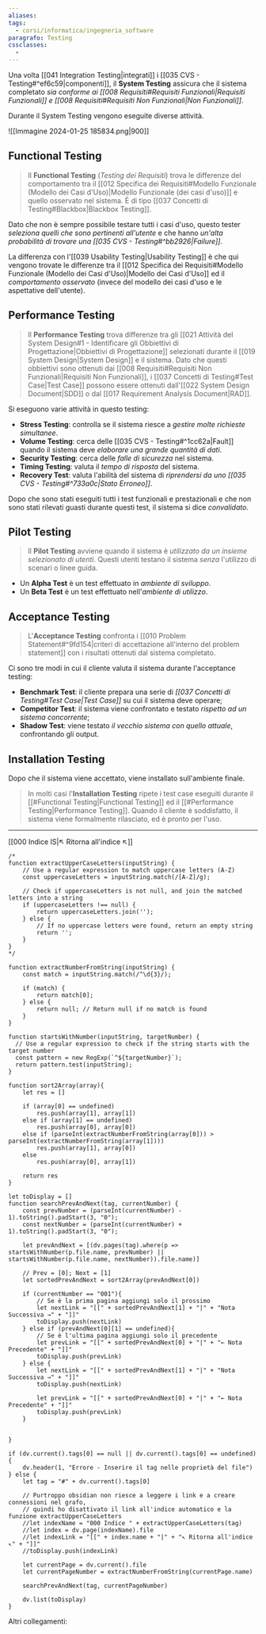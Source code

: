 ```yaml
---
aliases: 
tags:
  - corsi/informatica/ingegneria_software
paragrafo: Testing
cssclasses:
  - 
---
```

Una volta [[041 Integration Testing|integrati]] i [[035 CVS - Testing#^ef6c59|componenti]], il **System Testing** assicura che il sistema completato *sia conforme ai [[008 Requisiti#Requisiti Funzionali|Requisiti Funzionali]] e [[008 Requisiti#Requisiti Non Funzionali|Non Funzionali]]*.

Durante il System Testing vengono eseguite diverse attività.

![[Immagine 2024-01-25 185834.png|900]]

## Functional Testing
>Il **Functional Testing** (*Testing dei Requisiti*) trova le differenze del comportamento tra il [[012 Specifica dei Requisiti#Modello Funzionale (Modello dei Casi d'Uso)|Modello Funzionale (dei casi d'uso)]] e quello osservato nel sistema. È di tipo [[037 Concetti di Testing#Blackbox|Blackbox Testing]].

Dato che non è sempre possibile testare tutti i casi d'uso, questo tester *seleziona quelli che sono pertinenti all'utente* e che hanno *un'alta probabilità di trovare una [[035 CVS - Testing#^bb2926|Failure]]*.

La differenza con l'[[039 Usability Testing|Usability Testing]] è che qui vengono trovate le differenze tra il [[012 Specifica dei Requisiti#Modello Funzionale (Modello dei Casi d'Uso)|Modello dei Casi d'Uso]] ed il *comportamento osservato* (invece del modello dei casi d'uso e le aspettative dell'utente).

## Performance Testing
>Il **Performance Testing** trova differenze tra gli [[021 Attività del System Design#1 - Identificare gli Obbiettivi di Progettazione|Obbiettivi di Progettazione]] selezionati durante il [[019 System Design|System Design]] e il sistema. Dato che questi obbiettivi sono ottenuti dai [[008 Requisiti#Requisiti Non Funzionali|Requisiti Non Funzionali]], i [[037 Concetti di Testing#Test Case|Test Case]] possono essere ottenuti dall'[[022 System Design Document|SDD]] o dal [[017 Requirement Analysis Document|RAD]].

Si eseguono varie attività in questo testing:
- **Stress Testing**: controlla se il sistema riesce a *gestire molte richieste simultanee*.
- **Volume Testing**: cerca delle [[035 CVS - Testing#^1cc62a|Fault]] quando il sistema deve *elaborare una grande quantità di dati*.
- **Security Testing**: cerca delle *falle di sicurezza* nel sistema.
- **Timing Testing**: valuta il *tempo di risposta* del sistema.
- **Recovery Test**: valuta l'abilità del sistema di *riprendersi da uno [[035 CVS - Testing#^733a0c|Stato Erroneo]]*.

Dopo che sono stati eseguiti tutti i test funzionali e prestazionali e che non sono stati rilevati guasti durante questi test, il sistema si dice *convalidato*.

## Pilot Testing
>Il **Pilot Testing** avviene quando il sistema è *utilizzato da un insieme selezionato di utenti*. Questi utenti testano il sistema *senza* l'utilizzo di scenari o linee guida.

- Un **Alpha Test** è un test effettuato in *ambiente di sviluppo*.
- Un **Beta Test** è un test effettuato nell'*ambiente di utilizzo*.

## Acceptance Testing
>L'**Acceptance Testing** confronta i [[010 Problem Statement#^9fd154|criteri di accettazione all'interno del problem statement]] con i risultati ottenuti dal sistema completato.

Ci sono tre modi in cui il cliente valuta il sistema durante l'acceptance testing:
- **Benchmark Test**: il cliente prepara una serie di *[[037 Concetti di Testing#Test Case|Test Case]]* su cui il sistema deve operare;
- **Competitor Test**: il sistema viene confrontato e testato *rispetto ad un sistema concorrente*;
- **Shadow Test**: viene testato *il vecchio sistema con quello attuale*, confrontando gli output.

## Installation Testing
Dopo che il sistema viene accettato, viene installato sull'ambiente finale.

>In molti casi l'**Installation Testing** ripete i test case eseguiti durante il [[#Functional Testing|Functional Testing]] ed il [[#Performance Testing|Performance Testing]]. Quando il cliente è soddisfatto, il sistema viene formalmente rilasciato, ed è pronto per l'uso.

___
[[000 Indice IS|↖ Ritorna all'indice ↖]]

```dataviewjs
/*
function extractUpperCaseLetters(inputString) {
	// Use a regular expression to match uppercase letters (A-Z)
	const uppercaseLetters = inputString.match(/[A-Z]/g);
	
	// Check if uppercaseLetters is not null, and join the matched letters into a string
	if (uppercaseLetters !== null) {
		return uppercaseLetters.join('');
	} else {
	    // If no uppercase letters were found, return an empty string
	    return '';
	}
}
*/

function extractNumberFromString(inputString) {
	const match = inputString.match(/^\d{3}/);
	
	if (match) {
		return match[0];
	} else {
		return null; // Return null if no match is found
	}
}

function startsWithNumber(inputString, targetNumber) {
  // Use a regular expression to check if the string starts with the target number
  const pattern = new RegExp(`^${targetNumber}`);
  return pattern.test(inputString);
}

function sort2Array(array){
	let res = []
	
	if (array[0] == undefined)
		res.push(array[1], array[1])
	else if (array[1] == undefined)
		res.push(array[0], array[0])
	else if (parseInt(extractNumberFromString(array[0])) > parseInt(extractNumberFromString(array[1])))
		res.push(array[1], array[0])
	else
		res.push(array[0], array[1])
	
	return res
}

let toDisplay = []
function searchPrevAndNext(tag, currentNumber) {
	const prevNumber = (parseInt(currentNumber) - 1).toString().padStart(3, "0");
	const nextNumber = (parseInt(currentNumber) + 1).toString().padStart(3, "0");
	
	let prevAndNext = [(dv.pages(tag).where(p => startsWithNumber(p.file.name, prevNumber) || startsWithNumber(p.file.name, nextNumber)).file.name)]
	
	// Prev = [0]; Next = [1]
	let sortedPrevAndNext = sort2Array(prevAndNext[0])
	
	if (currentNumber == "001"){ 
		// Se è la prima pagina aggiungi solo il prossimo
		let nextLink = "[[" + sortedPrevAndNext[1] + "|" + "Nota Successiva →" + "]]"
		toDisplay.push(nextLink)
	} else if (prevAndNext[0][1] == undefined){
		// Se è l'ultima pagina aggiungi solo il precedente
		let prevLink = "[[" + sortedPrevAndNext[0] + "|" + "← Nota Precedente" + "]]"
		toDisplay.push(prevLink)
	} else {
		let nextLink = "[[" + sortedPrevAndNext[1] + "|" + "Nota Successiva →" + "]]"
		toDisplay.push(nextLink)
		
		let prevLink = "[[" + sortedPrevAndNext[0] + "|" + "← Nota Precedente" + "]]"
		toDisplay.push(prevLink)
	}
	
	
}

if (dv.current().tags[0] == null || dv.current().tags[0] == undefined){
	dv.header(1, "Errore - Inserire il tag nelle proprietà del file")
} else {
	let tag = "#" + dv.current().tags[0]

	// Purtroppo obsidian non riesce a leggere i link e a creare connessioni nel grafo,
	// quindi ho disattivato il link all'indice automatico e la funzione extractUpperCaseLetters
	//let indexName = "000 Indice " + extractUpperCaseLetters(tag)
	//let index = dv.page(indexName).file
	//let indexLink = "[[" + index.name + "|" + "↖ Ritorna all'indice ↖" + "]]"
	//toDisplay.push(indexLink)
	
	let currentPage = dv.current().file
	let currentPageNumber = extractNumberFromString(currentPage.name)
	
	searchPrevAndNext(tag, currentPageNumber)
	
	dv.list(toDisplay)
}
```

Altri collegamenti: 